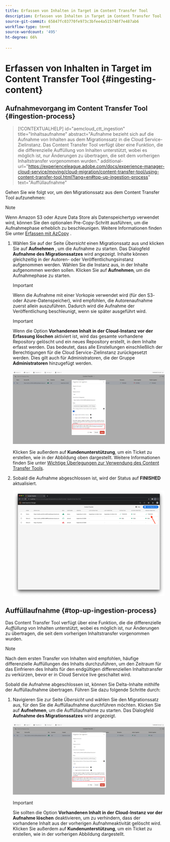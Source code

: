 ```yaml
---
title: Erfassen von Inhalten in Target im Content Transfer Tool
description: Erfassen von Inhalten in Target im Content Transfer Tool
source-git-commit: 65847fc03770fe973c3bfee4a515748f7e487ab6
workflow-type: tm+mt
source-wordcount: '495'
ht-degree: 66%

---
```



# Erfassen von Inhalten in Target im Content Transfer Tool {#ingesting-content}

## Aufnahmevorgang im Content Transfer Tool {#ingestion-process}

>[!CONTEXTUALHELP]
>id="aemcloud_ctt_ingestion"
>title="Inhaltsaufnahme"
>abstract="Aufnahme bezieht sich auf die Aufnahme von Inhalten aus dem Migrationssatz in die Cloud Service-Zielinstanz. Das Content Transfer Tool verfügt über eine Funktion, die die differenzielle Auffüllung von Inhalten unterstützt, wobei es möglich ist, nur Änderungen zu übertragen, die seit dem vorherigen Inhaltstransfer vorgenommen wurden."
>additional-url="https://experienceleague.adobe.com/docs/experience-manager-cloud-service/moving/cloud-migration/content-transfer-tool/using-content-transfer-tool.html?lang=en#top-up-ingestion-process" text="Auffüllaufnahme"

Gehen Sie wie folgt vor, um den Migrationssatz aus dem Content Transfer Tool aufzunehmen:
>[!NOTE]
>Wenn Amazon S3 oder Azure Data Store als Datenspeichertyp verwendet wird, können Sie den optionalen Pre-Copy-Schritt ausführen, um die Aufnahmephase erheblich zu beschleunigen. Weitere Informationen finden Sie unter [Erfassen mit AzCopy](https://experienceleague.adobe.com/docs/experience-manager-cloud-service/moving/cloud-migration/content-transfer-tool/handling-large-content-repositories.html?lang=en#ingesting-azcopy) .

1. Wählen Sie auf der Seite *Übersicht* einen Migrationssatz aus und klicken Sie auf **Aufnehmen** , um die Aufnahme zu starten. Das Dialogfeld **Aufnahme des Migrationssatzes** wird angezeigt. Inhalte können gleichzeitig in der Autoren- oder Veröffentlichungsinstanz aufgenommen werden. Wählen Sie die Instanz aus, in der Inhalte aufgenommen werden sollen. Klicken Sie auf **Aufnehmen**, um die Aufnahmephase zu starten.

   >[!IMPORTANT]
   >Wenn die Aufnahme mit einer Vorkopie verwendet wird (für den S3- oder Azure-Datenspeicher), wird empfohlen, die Autorenaufnahme zuerst allein auszuführen. Dadurch wird die Aufnahme der Veröffentlichung beschleunigt, wenn sie später ausgeführt wird.

   >[!IMPORTANT]
   >Wenn die Option **Vorhandenen Inhalt in der Cloud-Instanz vor der Erfassung löschen** aktiviert ist, wird das gesamte vorhandene Repository gelöscht und ein neues Repository erstellt, in dem Inhalte erfasst werden. Das bedeutet, dass alle Einstellungen einschließlich der Berechtigungen für die Cloud Service-Zielinstanz zurückgesetzt werden. Dies gilt auch für Administratoren, die der Gruppe **Administratoren** hinzugefügt werden.

   ![Bild](/help/move-to-cloud-service/content-transfer-tool/assets/content-ingestion-03.png)

   Klicken Sie außerdem auf **Kundenunterstützung**, um ein Ticket zu erstellen, wie in der Abbildung oben dargestellt. Weitere Informationen finden Sie unter [Wichtige Überlegungen zur Verwendung des Content Transfer Tools](https://experienceleague.adobe.com/docs/experience-manager-cloud-service/moving/cloud-migration/content-transfer-tool/guidelines-best-practices-content-transfer-tool.html?lang=en#important-considerations).

1. Sobald die Aufnahme abgeschlossen ist, wird der Status auf **FINISHED** aktualisiert.

   ![Bild](/help/move-to-cloud-service/content-transfer-tool/assets/15-ingestion-complete.png)

## Auffüllaufnahme {#top-up-ingestion-process}

Das Content Transfer Tool verfügt über eine Funktion, die die differenzielle *Auffüllung* von Inhalten unterstützt, wobei es möglich ist, nur Änderungen zu übertragen, die seit dem vorherigen Inhaltstransfer vorgenommen wurden.

>[!NOTE]
>
>Nach dem ersten Transfer von Inhalten wird empfohlen, häufige differenzielle Auffüllungen des Inhalts durchzuführen, um den Zeitraum für das Einfrieren des Inhalts für den endgültigen differenziellen Inhaltstransfer zu verkürzen, bevor er in Cloud Service live geschaltet wird.

Sobald die Aufnahme abgeschlossen ist, können Sie Delta-Inhalte mithilfe der Auffüllaufnahme übertragen. Führen Sie dazu folgende Schritte durch:

1. Navigieren Sie zur Seite *Übersicht* und wählen Sie den Migrationssatz aus, für den Sie die Auffüllaufnahme durchführen möchten. Klicken Sie auf **Aufnehmen**, um die Auffüllaufnahme zu starten. Das Dialogfeld **Aufnahme des Migrationssatzes** wird angezeigt.

   ![Bild](/help/move-to-cloud-service/content-transfer-tool/assets/content-ingestion-02.png)

   >[!IMPORTANT]
   >Sie sollten die Option **Vorhandenen Inhalt in der Cloud-Instanz vor der Aufnahme löschen** deaktivieren, um zu verhindern, dass der vorhandene Inhalt aus der vorherigen Aufnahmeaktivität gelöscht wird. Klicken Sie außerdem auf **Kundenunterstützung**, um ein Ticket zu erstellen, wie in der vorherigen Abbildung dargestellt.
